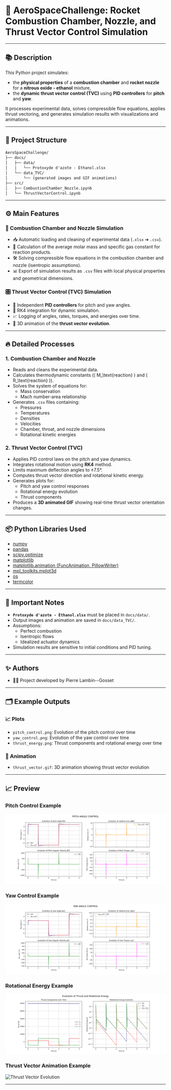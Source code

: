# 🚀 AeroSpaceChallenge: Rocket Combustion Chamber, Nozzle, and Thrust Vector Control Simulation

---

## 📚 Description

This Python project simulates:
- the **physical properties** of a **combustion chamber** and **rocket nozzle** for a **nitrous oxide - ethanol** mixture,
- the **dynamic thrust vector control (TVC)** using **PID controllers** for **pitch** and **yaw**.

It processes experimental data, solves compressible flow equations, applies thrust vectoring, and generates simulation results with visualizations and animations.

---

## 📁 Project Structure

```
AeroSpaceChallenge/
├── docs/
│   ├── data/
│   │   └── Protoxyde d'azote - Éthanol.xlsx
│   └── data_TVC/
│       └── (generated images and GIF animations)
├── src/
│   ├── CombustionChamber_Nozzle.ipynb
│   └── ThrustVectorControl.ipynb
```

---

## ⚙️ Main Features

### 🧪 Combustion Chamber and Nozzle Simulation
- 📥 Automatic loading and cleaning of experimental data (`.xlsx` ➔ `.csv`).
- 🧮 Calculation of the average molar mass and specific gas constant for reaction products.
- 🛠️ Solving compressible flow equations in the combustion chamber and nozzle (isentropic assumptions).
- 📊 Export of simulation results as `.csv` files with local physical properties and geometrical dimensions.

### 🎛️ Thrust Vector Control (TVC) Simulation
- 🎯 Independent **PID controllers** for pitch and yaw angles.
- 🧮 RK4 integration for dynamic simulation.
- 📈 Logging of angles, rates, torques, and energies over time.
- 🎥 3D animation of the **thrust vector evolution**.

---

## 🔥 Detailed Processes

### 1. Combustion Chamber and Nozzle

- Reads and cleans the experimental data.
- Calculates thermodynamic constants (\( M_\text{reaction} \) and \( R_\text{reaction} \)).
- Solves the system of equations for:
  - Mass conservation
  - Mach number-area relationship
- Generates `.csv` files containing:
  - Pressures
  - Temperatures
  - Densities
  - Velocities
  - Chamber, throat, and nozzle dimensions
  - Rotational kinetic energies

### 2. Thrust Vector Control (TVC)

- Applies PID control laws on the pitch and yaw dynamics.
- Integrates rotational motion using **RK4** method.
- Limits maximum deflection angles to ±7.5°.
- Computes thrust vector direction and rotational kinetic energy.
- Generates plots for:
  - Pitch and yaw control responses
  - Rotational energy evolution
  - Thrust components
- Produces a **3D animated GIF** showing real-time thrust vector orientation changes.

---

## 📦 Python Libraries Used

- [numpy](https://numpy.org/)
- [pandas](https://pandas.pydata.org/)
- [scipy.optimize](https://docs.scipy.org/doc/scipy/reference/generated/scipy.optimize.least_squares.html)
- [matplotlib](https://matplotlib.org/)
- [matplotlib.animation (FuncAnimation, PillowWriter)](https://matplotlib.org/stable/api/animation_api.html)
- [mpl_toolkits.mplot3d](https://matplotlib.org/stable/tutorials/toolkits/mplot3d.html)
- [os](https://docs.python.org/3/library/os.html)
- [termcolor](https://pypi.org/project/termcolor/)

---

## 📌 Important Notes

- **`Protoxyde d'azote - Éthanol.xlsx`** must be placed in `docs/data/`.
- Output images and animation are saved in `docs/data_TVC/`.
- Assumptions:
  - Perfect combustion
  - Isentropic flows
  - Idealized actuator dynamics
- Simulation results are sensitive to initial conditions and PID tuning.

---

## ✨ Authors

- 🧑‍💻 Project developed by Pierre Lambin--Gosset

---

## 🗂️ Example Outputs

### 📈 Plots
- `pitch_control.png`: Evolution of the pitch control over time
- `yaw_control.png`: Evolution of the yaw control over time
- `thrust_energy.png`: Thrust components and rotational energy over time

### 🎥 Animation
- `thrust_vector.gif`: 3D animation showing thrust vector evolution

---

## 📈 Preview

### Pitch Control Example
![Pitch Control](docs/data_TVC/pitch_control.png)

### Yaw Control Example
![Yaw Control](docs/data_TVC/yaw_control.png)

### Rotational Energy Example
![Thrust and Energy](docs/data_TVC/thrust_energy.png)

### Thrust Vector Animation Example
![Thrust Vector Evolution](docs/data_TVC/thrust_vector.gif)

---

